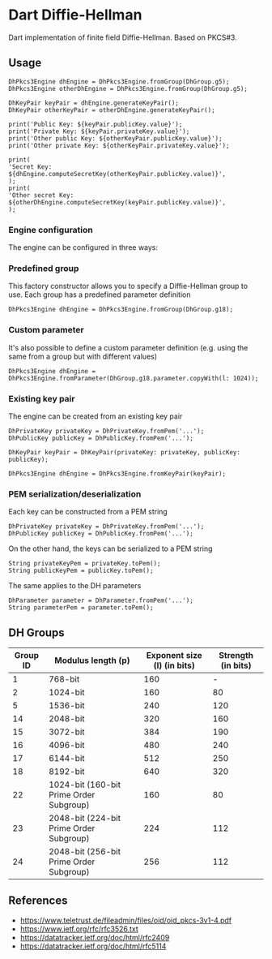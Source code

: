 # Dart Diffie-Hellman

Dart implementation of finite field Diffie-Hellman. Based on PKCS#3.

## Usage

```
DhPkcs3Engine dhEngine = DhPkcs3Engine.fromGroup(DhGroup.g5);
DhPkcs3Engine otherDhEngine = DhPkcs3Engine.fromGroup(DhGroup.g5);

DhKeyPair keyPair = dhEngine.generateKeyPair();
DhKeyPair otherKeyPair = otherDhEngine.generateKeyPair();

print('Public Key: ${keyPair.publicKey.value}');
print('Private Key: ${keyPair.privateKey.value}');
print('Other public Key: ${otherKeyPair.publicKey.value}');
print('Other private Key: ${otherKeyPair.privateKey.value}');

print(
'Secret Key: ${dhEngine.computeSecretKey(otherKeyPair.publicKey.value)}',
);
print(
'Other secret Key: ${otherDhEngine.computeSecretKey(keyPair.publicKey.value)}',
);
```

### **Engine configuration**

The engine can be configured in three ways:

### Predefined group

This factory constructor allows you to specify a Diffie-Hellman group to use. Each group has a predefined parameter
definition

```
DhPkcs3Engine dhEngine = DhPkcs3Engine.fromGroup(DhGroup.g18);
```

### Custom parameter

It's also possible to define a custom parameter definition (e.g. using the same from a group but with different values)

```
DhPkcs3Engine dhEngine = DhPkcs3Engine.fromParameter(DhGroup.g18.parameter.copyWith(l: 1024));
```

### Existing key pair

The engine can be created from an existing key pair

```
DhPrivateKey privateKey = DhPrivateKey.fromPem('...');
DhPublicKey publicKey = DhPublicKey.fromPem('...');

DhKeyPair keyPair = DhKeyPair(privateKey: privateKey, publicKey: publicKey);

DhPkcs3Engine dhEngine = DhPkcs3Engine.fromKeyPair(keyPair);
```

### **PEM serialization/deserialization**

Each key can be constructed from a PEM string

```
DhPrivateKey privateKey = DhPrivateKey.fromPem('...');
DhPublicKey publicKey = DhPublicKey.fromPem('...');
```

On the other hand, the keys can be serialized to a PEM string

```
String privateKeyPem = privateKey.toPem();
String publicKeyPem = publicKey.toPem();
```

The same applies to the DH parameters

```
DhParameter parameter = DhParameter.fromPem('...');
String parameterPem = parameter.toPem();
```

## DH Groups

| Group ID | Modulus length (p)                      | Exponent size (l) (in bits) | Strength (in bits) |
|----------|-----------------------------------------|-----------------------------|--------------------|
| 1        | 768-bit                                 | 160                         | -                  |
| 2        | 1024-bit                                | 160                         | 80                 |
| 5        | 1536-bit                                | 240                         | 120                |
| 14       | 2048-bit                                | 320                         | 160                |
| 15       | 3072-bit                                | 384                         | 190                |
| 16       | 4096-bit                                | 480                         | 240                |
| 17       | 6144-bit                                | 512                         | 250                |
| 18       | 8192-bit                                | 640                         | 320                |
| 22       | 1024-bit (160-bit Prime Order Subgroup) | 160                         | 80                 |
| 23       | 2048-bit (224-bit Prime Order Subgroup) | 224                         | 112                |
| 24       | 2048-bit (256-bit Prime Order Subgroup) | 256                         | 112                |

## References

- https://www.teletrust.de/fileadmin/files/oid/oid_pkcs-3v1-4.pdf
- https://www.ietf.org/rfc/rfc3526.txt
- https://datatracker.ietf.org/doc/html/rfc2409
- https://datatracker.ietf.org/doc/html/rfc5114